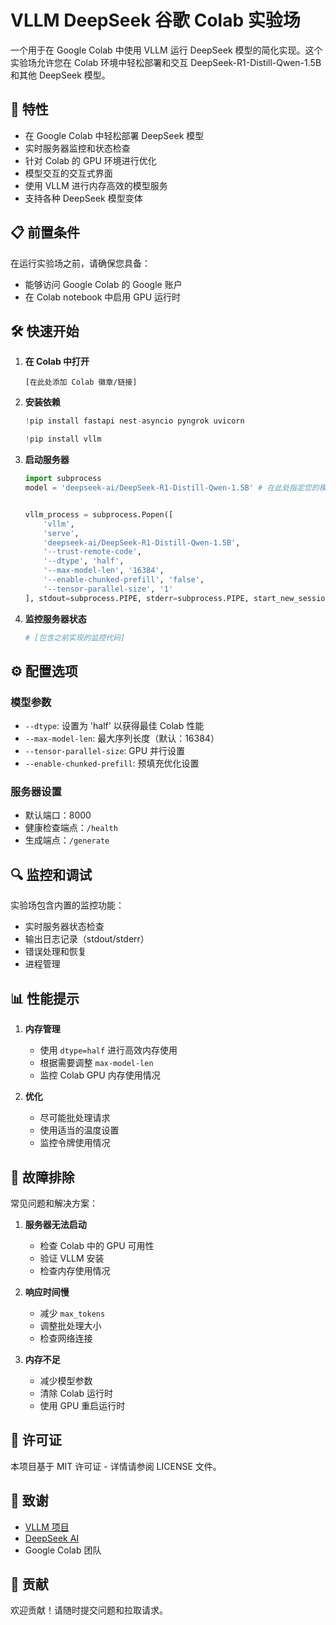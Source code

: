 # VLLM DeepSeek 谷歌 Colab 实验场

一个用于在 Google Colab 中使用 VLLM 运行 DeepSeek 模型的简化实现。这个实验场允许您在 Colab 环境中轻松部署和交互 DeepSeek-R1-Distill-Qwen-1.5B 和其他 DeepSeek 模型。

## 🚀 特性

- 在 Google Colab 中轻松部署 DeepSeek 模型
- 实时服务器监控和状态检查
- 针对 Colab 的 GPU 环境进行优化
- 模型交互的交互式界面
- 使用 VLLM 进行内存高效的模型服务
- 支持各种 DeepSeek 模型变体

## 📋 前置条件

在运行实验场之前，请确保您具备：
- 能够访问 Google Colab 的 Google 账户
- 在 Colab notebook 中启用 GPU 运行时

## 🛠️ 快速开始

1. **在 Colab 中打开**
   ```
   [在此处添加 Colab 徽章/链接]
   ```

2. **安装依赖**
   ```python
   !pip install fastapi nest-asyncio pyngrok uvicorn

   !pip install vllm
   ```

3. **启动服务器**
   ```python
   import subprocess
   model = 'deepseek-ai/DeepSeek-R1-Distill-Qwen-1.5B' # 在此处指定您的模型

   
   vllm_process = subprocess.Popen([
       'vllm',
       'serve',
       'deepseek-ai/DeepSeek-R1-Distill-Qwen-1.5B',
       '--trust-remote-code',
       '--dtype', 'half',
       '--max-model-len', '16384',
       '--enable-chunked-prefill', 'false',
       '--tensor-parallel-size', '1'
   ], stdout=subprocess.PIPE, stderr=subprocess.PIPE, start_new_session=True)
   ```

4. **监控服务器状态**
   ```python
   # [包含之前实现的监控代码]
   ```

## ⚙️ 配置选项

### 模型参数
- `--dtype`: 设置为 'half' 以获得最佳 Colab 性能
- `--max-model-len`: 最大序列长度（默认：16384）
- `--tensor-parallel-size`: GPU 并行设置
- `--enable-chunked-prefill`: 预填充优化设置

### 服务器设置
- 默认端口：8000
- 健康检查端点：`/health`
- 生成端点：`/generate`

## 🔍 监控和调试

实验场包含内置的监控功能：
- 实时服务器状态检查
- 输出日志记录（stdout/stderr）
- 错误处理和恢复
- 进程管理

## 📊 性能提示

1. **内存管理**
   - 使用 `dtype=half` 进行高效内存使用
   - 根据需要调整 `max-model-len`
   - 监控 Colab GPU 内存使用情况

2. **优化**
   - 尽可能批处理请求
   - 使用适当的温度设置
   - 监控令牌使用情况

## 🚧 故障排除

常见问题和解决方案：

1. **服务器无法启动**
   - 检查 Colab 中的 GPU 可用性
   - 验证 VLLM 安装
   - 检查内存使用情况

2. **响应时间慢**
   - 减少 `max_tokens`
   - 调整批处理大小
   - 检查网络连接

3. **内存不足**
   - 减少模型参数
   - 清除 Colab 运行时
   - 使用 GPU 重启运行时

## 📝 许可证

本项目基于 MIT 许可证 - 详情请参阅 LICENSE 文件。

## 🙏 致谢

- [VLLM 项目](https://github.com/vllm-project/vllm)
- [DeepSeek AI](https://github.com/deepseek-ai)
- Google Colab 团队

## 🤝 贡献

欢迎贡献！请随时提交问题和拉取请求。